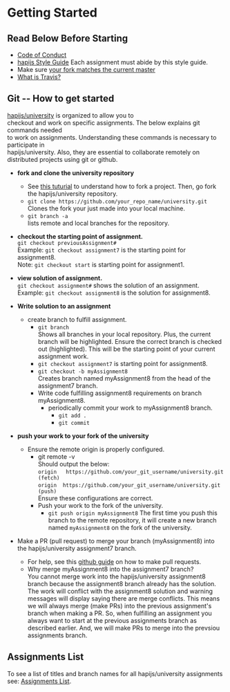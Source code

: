 # Getting Started 


## Read Below Before Starting
* [Code of Conduct](https://github.com/hapijs/university/blob/master/COC.md)
* [hapijs Style Guide](https://github.com/hapijs/contrib/blob/master/Style.md)
  Each assignment must abide by this style guide. 
* Make sure [your fork matches the current master](./git.md)
* [What is Travis?](./travis.md)

## Git -- How to get started 
[hapijs/university](https://github.com/hapijs/university) is organized to allow you to <br/>
checkout and work on specific assignments. The below explains git commands needed  <br/>
to work on assignments. Understanding these commands is necessary to participate in <br/> 
hapijs/university. Also, they are essential to collaborate remotely on distributed projects using git or github. <br/>

* **fork and clone the university repository** <br/> 
    * See [this tuturial](https://help.github.com/articles/fork-a-repo/) to understand how to fork a project.
      Then, go fork the hapijs/university repository.
    * `git clone https://github.com/your_repo_name/university.git`
      Clones the fork your just made into your local machine.
    * `git branch -a`  
       lists remote and local branches for the repository.

* **checkout the starting point of assignment.** <br/> 
  `git checkout previousAssignment#`  <br/> 
  Example: `git checkout assignment7` is the starting point for assignment8. <br/> 
  Note: `git checkout start` is starting point for assignment1. <br/> 

* **view solution of assignment.**   
  `git checkout assignment#` shows the solution of an assignment.<br/>
  Example: `git checkout assignment8` is the solution for assignment8. <br/>
* **Write solution to an assignment**  <br/> 
  - create branch to fulfill assignment.<br/>
    * `git branch`<br/>
      Shows all branches in your local repository. Plus, the current branch will be highlighted. 
      Ensure the correct branch is checked out (highlighted). This will be the starting point of your current assignment work.  <br/>
    * `git checkout assignment7` is starting point for assignment8.  <br/>
    * `git checkout -b myAssignment8` <br/>
      Creates branch named myAssignment8 from the head of the assignment7 branch.<br/>
    * Write code fulfilling assignment8 requirements on branch myAssignment8.<br/>
       - periodically commit your work to myAssignment8 branch.<br/>
          * `git add .`<br/>
          * `git commit`<br/>
* **push your work to your fork of the university**</br>
  - Ensure the remote origin is properly configured.</br>
    * git remote -v  </br>
      Should output the below:  
      `origin   https://github.com/your_git_username/university.git (fetch)`  
      `origin  https://github.com/your_git_username/university.git (push)`  
      Ensure these configurations are correct.
    * Push your work to the fork of the university. 
        - `git push origin myAssignment8` 
          The first time you push this branch to the remote repository, it will create a new branch named `myAssignment8` on the fork of the university.
* Make a PR (pull request) to merge your branch (myAssignment8) into the hapijs/university assignment7 branch.
    - For help, see this [github guide](https://help.github.com/articles/using-pull-requests/) on how to make pull requests.  
    - Why merge myAssignment8 into the assignment7 branch? <br/> 
      You cannot merge work into the hapijs/university assignment8 branch because the assignment8 branch already has the 
      solution. The work will conflict with the assignment8 solution and warning messages will display saying there are merge conflicts.
      This means we will always merge (make PRs) into the previous assignment's branch when making a PR.
      So, when fulfilling an assignment you always want to start at the previous assignments branch as described earlier. And, we will make PRs to merge into the prevsiou assignments branch.


## Assignments List
To see a list of titles and branch names for all hapijs/university assignments see: [Assignments List](https://github.com/hapijs/university/blob/master/guides/contents.md).



